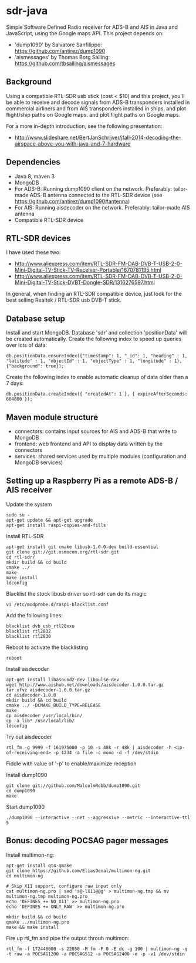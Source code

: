 sdr-java
==================
Simple Software Defined Radio receiver for ADS-B and AIS in Java and JavaScript, using the Google maps API.
This project depends on:
* 'dump1090' by Salvatore Sanfilippo: https://github.com/antirez/dump1090
* 'aismessages' by Thomas Borg Salling: https://github.com/tbsalling/aismessages
 
Background
---
Using a compatible RTL-SDR usb stick (cost < $10) and this project, you'll be able to receive and decode signals 
from ADS-B transponders installed in commercial airliners and from AIS transponders installed in ships, and plot
flight/ship paths on Google maps.
 and plot flight paths on Google maps.

For a more in-depth introduction, see the following presentation:
* http://www.slideshare.net/BertJanSchrijver/jfall-2014-decoding-the-airspace-above-you-with-java-and-7-hardware

Dependencies
---
- Java 8, maven 3
- MongoDB
- For ADS-B: Running dump1090 client on the network. Preferably: tailor-made ADS-B antenna connected to the RTL-SDR device (see https://github.com/antirez/dump1090#antenna)
- For AIS: Running aisdecoder on the network. Preferably: tailor-made AIS antenna
- Compatible RTL-SDR device


RTL-SDR devices
---
I have used these two:
* http://www.aliexpress.com/item/RTL-SDR-FM-DAB-DVB-T-USB-2-0-Mini-Digital-TV-Stick-TV-Receiver-Portable/1670781135.html
* http://www.aliexpress.com/item/RTL-SDR-FM-DAB-DVB-T-USB-2-0-Mini-Digital-TV-Stick-DVBT-Dongle-SDR/1316276597.html

In general, when finding an RTL-SDR compatible device, just look for the best selling Realtek / RTL-SDR usb DVB-T stick.


Database setup
---
Install and start MongoDB. Database 'sdr' and collection 'positionData' will be created automatically.
Create the following index to speed up queries over lots of data:
```
db.positionData.ensureIndex({"timestamp": 1, "_id": 1, "heading" : 1, "latitude" : 1, "objectId" : 1, "objectType" : 1, "longitude" : 1}, {"background": true});
```
Create the following index to enable automatic cleanup of data older than a 7 days:
```
db.positionData.createIndex({ "createdAt": 1 }, { expireAfterSeconds: 604800 });
```

Maven module structure
---
* connectors: contains input sources for AIS and ADS-B that write to MongoDB
* frontend: web frontend and API to display data written by the connectors
* services: shared services used by multiple modules (configuration and MongoDB services)


Setting up a Raspberry Pi as a remote ADS-B / AIS receiver
---

Update the system
```
sudo su -
apt-get update && apt-get upgrade
apt-get install raspi-copies-and-fills
```

Install RTL-SDR
```
apt-get install git cmake libusb-1.0-0-dev build-essential
git clone git://git.osmocom.org/rtl-sdr.git
cd rtl-sdr/
mkdir build && cd build
cmake ../
make
make install
ldconfig
```

Blacklist the stock libusb driver so rtl-sdr can do its magic
```
vi /etc/modprobe.d/raspi-blacklist.conf
```

Add the following lines:
```
blacklist dvb_usb_rtl28xxu
blacklist rtl2832
blacklist rtl2830
```

Reboot to activate the blacklisting
```
reboot
```

Install aisdecoder
```
apt-get install libasound2-dev libpulse-dev
wget http://www.aishub.net/downloads/aisdecoder-1.0.0.tar.gz
tar xfvz aisdecoder-1.0.0.tar.gz
cd aisdecoder-1.0.0
mkdir build && cd build
cmake ../ -DCMAKE_BUILD_TYPE=RELEASE
make
cp aisdecoder /usr/local/bin/
cp -a lib* /usr/local/lib/
ldconfig
```

Try out aisdecoder
```
rtl_fm -g 9999 -f 161975000 -p 10 -s 48k -r 48k | aisdecoder -h <ip-of-receiving-end> -p 1234 -a file -c mono -d -f /dev/stdin
```

Fiddle with value of '-p' to enable/maximize reception


Install dump1090
```
git clone git://github.com/MalcolmRobb/dump1090.git
cd dump1090
make
```

Start dump1090
```
./dump1090 --interactive --net --aggressive --metric --interactive-ttl 5
```


Bonus: decoding POCSAG pager messages
---

Install multimon-ng:

```
apt-get install qt4-qmake
git clone https://github.com/EliasOenal/multimon-ng.git
cd multimon-ng

# Skip X11 support, configure raw input only
cat multimon-ng.pro | sed 's@-lX11@@g' > multimon-ng.tmp && mv multimon-ng.tmp multimon-ng.pro
echo 'DEFINES += NO_X11' >> multimon-ng.pro 
echo 'DEFINES += ONLY_RAW' >> multimon-ng.pro 

mkdir build && cd build
qmake ../multimon-ng.pro
make && make install
```

Fire up rtl_fm and pipe the output throuh multimon:
```
rtl_fm -f 172446000 -s 22050 -M fm -F 0 -E dc -g 100 | multimon-ng -q -t raw -a POCSAG1200 -a POCSAG512 -a POCSAG2400 -e -p -v1 /dev/stdin
```


